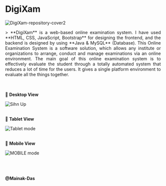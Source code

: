 # **DigiXam**
![DigiXam-repository-cover2](https://user-images.githubusercontent.com/93379681/208264704-ec2720f9-010b-4b73-9a92-dcf48038b289.png)

  
 <div style="text-align: justify">
    > **DigiXam** is a web-based online examination system. I have used **HTML, CSS, JavaScript, Bootstrap** for designing the frontend, and the backend is         designed by using **Java & MySQL** (Database). This Online Examination System is a software solution, which allows any institute or organizations to arrange, conduct and manage examinations via an online environment. The main goal of this online examination system is to effectively evaluate the student through a totally automated system that reduces a lot of time for the users. It gives a single platform environment to evaluate all the things together.
</div>
<br /><br />

🔴 **Desktop View**

![Sihn Up](https://user-images.githubusercontent.com/93379681/208265141-63d10611-2334-40e8-8436-b90118ddaea3.png)<br /><br />



🔴 **Tablet View**

![Tablet mode](https://user-images.githubusercontent.com/93379681/208265149-3f4e94b6-a177-4bd8-84da-f9f9cb850d03.jpg)<br /><br />



🔴 **Mobile View**

![MOBILE mode](https://user-images.githubusercontent.com/93379681/208265154-0c70b28c-1bc1-450c-8205-5e10e7054a8f.png)<br /><br /><br /><br />





**@Mainak-Das**
